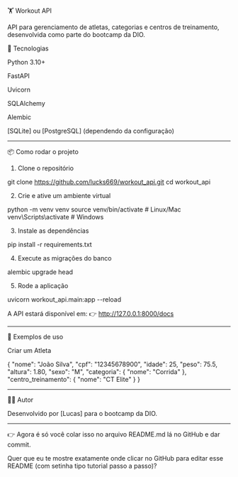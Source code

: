 🏋️ Workout API

API para gerenciamento de atletas, categorias e centros de treinamento, desenvolvida como parte do bootcamp da DIO.

🚀 Tecnologias

Python 3.10+

FastAPI

Uvicorn

SQLAlchemy

Alembic

[SQLite] ou [PostgreSQL] (dependendo da configuração)



---

📦 Como rodar o projeto

1. Clone o repositório

git clone https://github.com/lucks669/workout_api.git
cd workout_api

2. Crie e ative um ambiente virtual

python -m venv venv
source venv/bin/activate   # Linux/Mac
venv\Scripts\activate      # Windows

3. Instale as dependências

pip install -r requirements.txt

4. Execute as migrações do banco

alembic upgrade head

5. Rode a aplicação

uvicorn workout_api.main:app --reload

A API estará disponível em: 👉 http://127.0.0.1:8000/docs


---

📌 Exemplos de uso

Criar um Atleta

{
  "nome": "João Silva",
  "cpf": "12345678900",
  "idade": 25,
  "peso": 75.5,
  "altura": 1.80,
  "sexo": "M",
  "categoria": {
    "nome": "Corrida"
  },
  "centro_treinamento": {
    "nome": "CT Elite"
  }
}


---

👨‍💻 Autor

Desenvolvido por [Lucas] para o bootcamp da DIO.


---

👉 Agora é só você colar isso no arquivo README.md lá no GitHub e dar commit.

Quer que eu te mostre exatamente onde clicar no GitHub para editar esse README (com setinha tipo tutorial passo a passo)?

